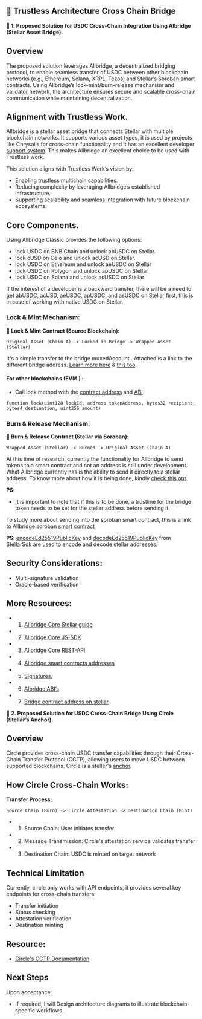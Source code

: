 ## 📝 Trustless Architecture Cross Chain Bridge

**🚀 1. Proposed Solution for USDC Cross-Chain Integration Using Albridge (Stellar Asset Bridge).**

## Overview

The proposed solution leverages Allbridge, a decentralized bridging protocol, to enable seamless transfer of USDC between other blockchain networks (e.g., Ethereum, Solana, XRPL, Tezos) and  Stellar’s Soroban smart contracts. Using Allbridge’s lock-mint/burn-release mechanism and validator network, the architecture ensures secure and scalable cross-chain communication while maintaining decentralization.


## Alignment with Trustless Work.

Allbridge is a stellar asset bridge that connects Stellar with multiple blockchain networks. It supports various asset types, it is used by projects like Chrysalis for cross-chain functionality and  it has an excellent developer [support system](https://discord.gg/KuN6sFTq). This makes Allbridge an excellent choice to be used with Trustless work.

This solution aligns with Trustless Work’s vision by:
- Enabling trustless multichain capabilities.
- Reducing complexity by leveraging Allbridge’s established infrastructure.
- Supporting scalability and seamless integration with future blockchain ecosystems.


## Core Components.

Using Allbridge Classic provides the following options:
- lock USDC on BNB Chain and unlock abUSDC on Stellar.
- lock cUSD on Celo and unlock acUSD on Stellar.
- lock USDC on Ethereum and unlock aeUSDC on Stellar
- lock USDC on Polygon and unlock apUSDC on Stellar
- lock USDC on Solana and unlock asUSDC on Stellar


If the interest of a developer is a backward transfer, there will be a need to get abUSDC, acUSD, aeUSDC, apUSDC, and asUSDC on Stellar first, this is in case of working with native USDC on Stellar.


### Lock & Mint Mechanism:

**🚀 Lock & Mint Contract (Source Blockchain):**

```
Original Asset (Chain A) -> Locked in Bridge -> Wrapped Asset (Stellar)
```

It's a simple transfer to the bridge muxedAccount . Attached is a link to the different bridge address.  [Learn more here](https://docs.allbridge.io/allbridge-overview/bridge-contracts) & [this too](https://github.com/allbridge-io/allbridge-contract-docs?tab=readme-ov-file#lock-tokens-1).


#### For other blockchains (EVM ) :
- Call lock method with the [contract address](https://docs.allbridge.io/allbridge-overview/bridge-contracts) and [ABI](https://github.com/allbridge-io/allbridge-contract-docs/blob/master/allbridge-multisig-abi.json)

```solidity
function lock(uint128 lockId, address tokenAddress, bytes32 recipient, bytes4 destination, uint256 amount)
```



### Burn & Release Mechanism:

**🚀 Burn & Release Contract (Stellar via Soroban):**

```
Wrapped Asset (Stellar) -> Burned -> Original Asset (Chain A)
```

At this time of research, currently the functionality for Allbridge to send tokens to a smart contract and not an address is still under development. 
What Allbridge currently has is the ability to send it directly to a stellar address. To know more about how it is being done, kindly [check this out](https://github.com/allbridge-io/allbridge-contract-docs?tab=readme-ov-file#stellar-1).

**PS:**
- It is important to note that if this is to be done, a trustline for the bridge token needs to be set for the stellar address before sending it.


To study more about sending into the soroban smart contract, this is a link to Allbridge soroban [smart contract](https://github.com/allbridge-io/allbridge-core-soroban-contracts/tree/main)



**PS**: [encodeEd25519PublicKey](https://stellar.github.io/js-stellar-sdk/StrKey.html#.encodeEd25519PublicKey) and [decodeEd25519PublicKey](https://stellar.github.io/js-stellar-sdk/StrKey.html#.decodeEd25519PublicKey) from [StellarSdk](https://github.com/stellar/js-stellar-base) are used to encode and decode stellar addresses.



## Security Considerations:

- Multi-signature validation
- Oracle-based verification



## More Resources:
- 1. [Allbridge Core Stellar guide](https://docs-core.allbridge.io/sdk/guides/stellar/transfer)
- 2. [Allbridge Core JS-SDK](https://github.com/allbridge-io/allbridge-core-js-sdk/blob/main/examples/src/examples/bridge/srb/srb-send-full-example.ts)
- 3. [Allbridge Core REST-API](https://github.com/allbridge-io/allbridge-core-rest-api/blob/master/examples/src/usage/bridge/srb/srb-send-full-example.ts)
- 4. [Allbridge smart contracts addresses](https://docs.allbridge.io/allbridge-overview/bridge-contracts#stellar-bridge-contracts)
- 5. [Signatures.](https://allbridgeapi.net/sign/%7BtransactionId%7D)
- 6. [Albridge ABI’s](https://github.com/allbridge-io/allbridge-contract-docs/blob/master/allbridge-multisig-abi.json)
- 7. [Bridge contract address on stellar](https://stellar.expert/explorer/public/account/GALLBRBQHAPW5FOVXXHYWR6J4ZDAQ35BMSNADYGBW25VOUHUYRZM4XIL)





**🚀 2. Proposed Solution for USDC Cross-Chain Bridge Using Circle (Stellar’s Anchor).**


## Overview
Circle provides cross-chain USDC transfer capabilities through their Cross-Chain Transfer Protocol (CCTP), allowing users to move USDC between supported blockchains.   Circle is a steller's [anchor](https://anchors.stellar.org/?s=circle).


## How Circle Cross-Chain Works:

**Transfer Process:**

```
Source Chain (Burn) -> Circle Attestation -> Destination Chain (Mint)
```

- 1. Source Chain: User initiates transfer
- 2. Message Transmission: Circle's attestation service validates transfer
- 3. Destination Chain: USDC is minted on target network


## Technical Limitation
Currently, circle only works with API endpoints, it provides several key endpoints for cross-chain transfers:

- Transfer initiation
- Status checking
- Attestation verification
- Destination minting


## Resource:

- [Circle's CCTP Documentation](https://developers.circle.com/stablecoins/docs/cctp-getting-started)




## Next Steps
Upon acceptance:
- If required, I will Design architecture diagrams to illustrate blockchain-specific workflows.